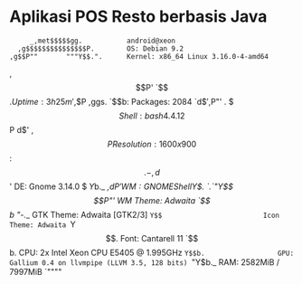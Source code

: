 # Aplikasi POS Resto berbasis Java

         _,met$$$$$gg.           android@xeon
      ,g$$$$$$$$$$$$$$$P.        OS: Debian 9.2
    ,g$$P""       """Y$$.".      Kernel: x86_64 Linux 3.16.0-4-amd64
   ,$$P'              `$$$.      Uptime: 3h 25m
  ',$$P       ,ggs.     `$$b:    Packages: 2084
  `d$$'     ,$P"'   .    $$$     Shell: bash 4.4.12
   $$P      d$'     ,    $$P     Resolution: 1600x900
   $$:      $$.   -    ,d$$'     DE: Gnome 3.14.0
   $$\;      Y$b._   _,d$P'      WM: GNOME Shell
   Y$$.    `.`"Y$$$$P"'          WM Theme: Adwaita
   `$$b      "-.__               GTK Theme: Adwaita [GTK2/3]
    `Y$$                         Icon Theme: Adwaita
     `Y$$.                       Font: Cantarell 11
       `$$b.                     CPU: 2x Intel Xeon CPU E5405 @ 1.995GHz
         `Y$$b.                  GPU: Gallium 0.4 on llvmpipe (LLVM 3.5, 128 bits)
            `"Y$b._              RAM: 2582MiB / 7997MiB
                `""""  

